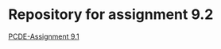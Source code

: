 # Repository for assignment 9.2


<a href="https://MFiallosE.github.io/PCDE-Activity-9.1"> PCDE-Assignment 9.1 </a>

